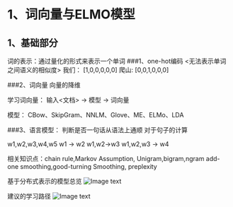 # 1、词向量与ELMO模型

## 1、基础部分
词的表示：通过量化的形式来表示一个单词
###1、one-hot编码 <无法表示单词之间语义的相似度>
我们： [1,0,0,0,0,0]
爬山:  [0,0,1,0,0,0]

###2、词向量
向量的降维<T-SNE>

学习词向量：
输入<文档>  -> 模型 -> 词向量

模型： CBow、SkipGram、NNLM、Glove、ME、ELMo、LDA

###3、语言模型：
判断是否一句话从语法上通顺
对于句子的计算

w1,w2,w3,w4,w5
w1 -> w2
w1,w2->w3
w1,w2,w3 -> w4

相关知识点：chain rule,Markov Assumption, 
Unigram,bigram,ngram
add-one smoothing,good-turning Smoothing, 
preplexity

基于分布式表示的模型总览
![Image text](imageordmodel.bmp)

建议的学习路径
![Image text](imageordpath.bmp)
























